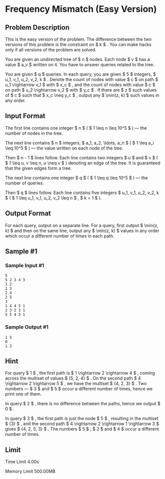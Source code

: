 # Frequency Mismatch (Easy Version)

## Problem Description

This is the easy version of the problem. The difference between the two versions of this problem is the constraint on $ k $ . You can make hacks only if all versions of the problem are solved.

You are given an undirected tree of $ n $ nodes. Each node $ v $ has a value $ a_v $ written on it. You have to answer queries related to the tree.

You are given $ q $ queries. In each query, you are given $ 5 $ integers, $ u_1, v_1, u_2, v_2, k $ . Denote the count of nodes with value $ c $ on path $ u_1 \rightarrow v_1 $ with $ x_c $ , and the count of nodes with value $ c $ on path $ u_2 \rightarrow v_2 $ with $ y_c $ . If there are $ z $ such values of $ c $ such that $ x_c \neq y_c $ , output any $ \min(z, k) $ such values in any order.

## Input Format

The first line contains one integer $ n $ ( $ 1 \leq n \leq 10^5 $ ) — the number of nodes in the tree.

The next line contains $ n $ integers, $ a_1, a_2, \ldots, a_n $ ( $ 1 \leq a_i \leq 10^5 $ ) — the value written on each node of the tree.

Then $ n - 1 $ lines follow. Each line contains two integers $ u $ and $ v $ ( $ 1 \leq u, v \leq n, u \neq v $ ) denoting an edge of the tree. It is guaranteed that the given edges form a tree.

The next line contains one integer $ q $ ( $ 1 \leq q \leq 10^5 $ ) — the number of queries.

Then $ q $ lines follow. Each line contains five integers $ u_1, v_1, u_2, v_2, k $ ( $ 1 \leq u_1, v_1, u_2, v_2 \leq n $ , $ k = 1 $ ).

## Output Format

For each query, output on a separate line. For a query, first output $ \min(z, k) $ and then on the same line, output any $ \min(z, k) $ values in any order which occur a different number of times in each path.

## Sample #1

### Sample Input #1

```
5
5 2 3 4 3
1 2
1 3
2 4
2 5
3
1 4 4 5 1
2 3 2 3 1
5 5 4 3 1
```

### Sample Output #1

```
1 5
0
1 2
```

## Hint

For query $ 1 $ , the first path is $ 1 \rightarrow 2 \rightarrow 4 $ , coming across the multiset of values $ \{5, 2, 4\} $ . On the second path $ 4 \rightarrow 2 \rightarrow 5 $ , we have the multiset $ \{4, 2, 3\} $ . Two numbers — $ 3 $ and $ 5 $ occur a different number of times, hence we print one of them.

In query $ 2 $ , there is no difference between the paths, hence we output $ 0 $ .

In query $ 3 $ , the first path is just the node $ 5 $ , resulting in the multiset $ \{3\} $ , and the second path $ 4 \rightarrow 2 \rightarrow 1 \rightarrow 3 $ gives $ \{4, 2, 5, 3\} $ . The numbers $ 5 $ , $ 2 $ and $ 4 $ occur a different number of times.

## Limit



Time Limit
4.00s

Memory Limit
500.00MB